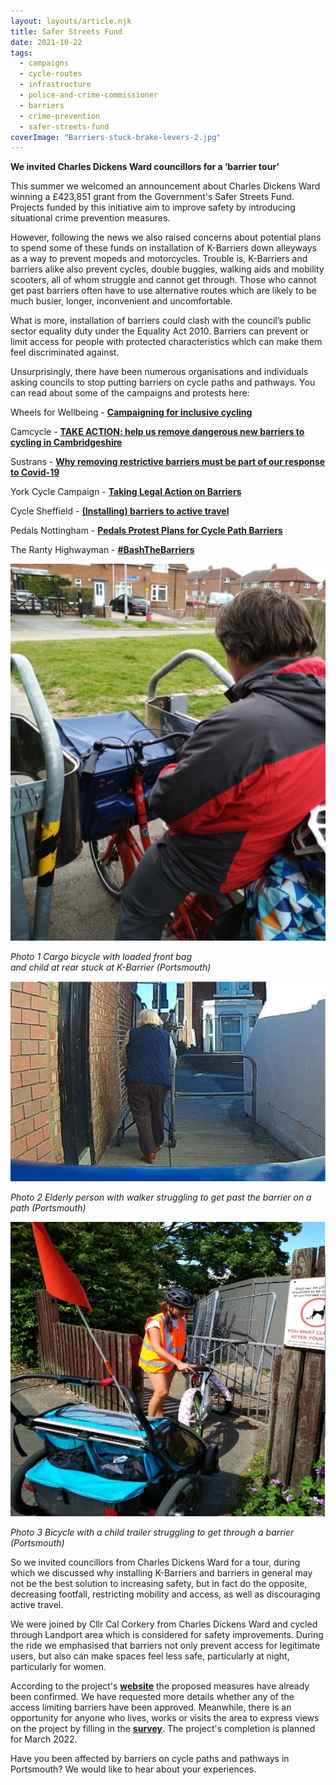 ```yaml
---
layout: layouts/article.njk
title: Safer Streets Fund
date: 2021-10-22
tags:  
  - campaigns
  - cycle-routes
  - infrastructure
  - police-and-crime-commissioner 
  - barriers
  - crime-prevention
  - safer-streets-fund
coverImage: "Barriers-stuck-brake-levers-2.jpg"
---
```


**We invited Charles Dickens Ward councillors for a ‘barrier tour’**

This summer we welcomed an announcement about Charles Dickens Ward winning a £423,851 grant from the Government's Safer Streets Fund. Projects funded by this initiative aim to improve safety by introducing situational crime prevention measures.

However, following the news we also raised concerns about potential plans to spend some of these funds on installation of K-Barriers down alleyways as a way to prevent mopeds and motorcycles. Trouble is, K-Barriers and barriers alike also prevent cycles, double buggies, walking aids and mobility scooters, all of whom struggle and cannot get through. Those who cannot get past barriers often have to use alternative routes which are likely to be much busier, longer, inconvenient and uncomfortable.

What is more, installation of barriers could clash with the council’s public sector equality duty under the Equality Act 2010. Barriers can prevent or limit access for people with protected characteristics which can make them feel discriminated against.

Unsurprisingly, there have been numerous organisations and individuals asking councils to stop putting barriers on cycle paths and pathways. You can read about some of the campaigns and protests here:

Wheels for Wellbeing - [**Campaigning for inclusive cycling**](https://wheelsforwellbeing.org.uk/bash-the-barriers/)

Camcycle - [**TAKE ACTION: help us remove dangerous new barriers to cycling in Cambridgeshire**](https://www.camcycle.org.uk/blog/2021/02/take-action-remove-barriers-to-cycling-in-cambridgeshire/)

Sustrans - [**Why removing restrictive barriers must be part of our response to Covid-19**](https://www.sustrans.org.uk/our-blog/opinion/2020/june/why-removing-restrictive-barriers-must-be-part-of-our-response-to-covid-19)

York Cycle Campaign - [**Taking Legal Action on Barriers**](https://yorkcyclecampaign.bike/2021/03/20/taking-legal-action-on-barriers/)

Cycle Sheffield - [**(Installing) barriers to active travel**](https://www.cyclesheffield.org.uk/2017/01/04/barriers-on-cycle-paths/)

Pedals Nottingham - [**Pedals Protest Plans for Cycle Path Barriers**](http://pedals.org.uk/2019/05/05/pedals-protest-plans-for-cycle-path-barriers/)

The Ranty Highwayman - [**#BashTheBarriers**](https://therantyhighwayman.blogspot.com/2016/01/bashthebarriers.html)

![](images/Untitled.jpg)

_Photo 1 Cargo bicycle with loaded front bag_  
_and child at rear stuck at K-Barrier (Portsmouth)_

![](images/Barriers-Elderly.jpg)

_Photo 2 Elderly person with walker struggling to get past the barrier on a path (Portsmouth)_

![](images/Barriers-Trailer.jpg)

  
_Photo 3 Bicycle with a child trailer struggling to get through a barrier (Portsmouth)_

So we invited councillors from Charles Dickens Ward for a tour, during which we discussed why installing K-Barriers and barriers in general may not be the best solution to increasing safety, but in fact do the opposite, decreasing footfall, restricting mobility and access, as well as discouraging active travel.

We were joined by Cllr Cal Corkery from Charles Dickens Ward and cycled through Landport area which is considered for safety improvements. During the ride we emphasised that barriers not only prevent access for legitimate users, but also can make spaces feel less safe, particularly at night, particularly for women.

According to the project's **[website](https://www.hampshire-pcc.gov.uk/get-involved/taking-action/safer-streets/portsmouth-2021)** the proposed measures have already been confirmed. We have requested more details whether any of the access limiting barriers have been approved. Meanwhile, there is an opportunity for anyone who lives, works or visits the area to express views on the project by filling in the [**survey**](https://survey.alchemer.eu/s3/90366813/Safer-Streets-Fund-2). The project's completion is planned for March 2022.

Have you been affected by barriers on cycle paths and pathways in Portsmouth? We would like to hear about your experiences.
